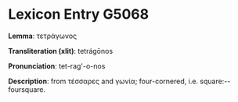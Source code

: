 # Lexicon Entry G5068

**Lemma**: τετράγωνος

**Transliteration (xlit)**: tetrágōnos

**Pronunciation**: tet-rag'-o-nos

**Description**:
from τέσσαρες and γωνία; four-cornered, i.e. square:--foursquare.
